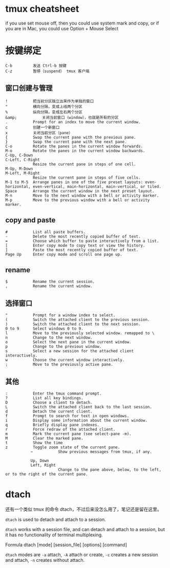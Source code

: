 # tmux cheatsheet

<!--
ID: a10f15b8-d8ad-45e9-81ae-e2a65ebb2b3c
Status: publish
Date: 2018-06-18T00:54:00
Modified: 2019-10-17T13:45:17
wp_id: 755
-->

if you use set mouse off, then you could use system mark and copy, or if you are  in Mac, you could use Option + Mouse Select

# 按键绑定

```
C-b         发送 Ctrl-b 按键
C-z         暂停（suspend） tmux 客户端
```

## 窗口创建与管理

```
!           把当前分区独立出来作为单独的窗口
"           横向分隔，变成上线两个分区
%           纵向分隔，变成左右两个分区
&amp;           关闭当前窗口（window），也就是所有的分区
.           Prompt for an index to move the current window.
c           创建一个新窗口
x           关闭当前分区（pane）
{           Swap the current pane with the previous pane.
}           Swap the current pane with the next pane.
C-o         Rotate the panes in the current window forwards.
M-o         Rotate the panes in the current window backwards.
C-Up, C-Down
C-Left, C-Right
            Resize the current pane in steps of one cell.
M-Up, M-Down
M-Left, M-Right
            Resize the current pane in steps of five cells.
M-1 to M-5  Arrange panes in one of the five preset layouts: even-horizontal, even-vertical, main-horizontal, main-vertical, or tiled.
Space       Arrange the current window in the next preset layout.
M-n         Move to the next window with a bell or activity marker.
M-p         Move to the previous window with a bell or activity marker.
```


## copy and paste

```
#           List all paste buffers.
-           Delete the most recently copied buffer of text.
=           Choose which buffer to paste interactively from a list.
[           Enter copy mode to copy text or view the history.
]           Paste the most recently copied buffer of text.
Page Up     Enter copy mode and scroll one page up.
```

## rename

```
$           Rename the current session.
,           Rename the current window.
```

## 选择窗口

```
"           Prompt for a window index to select.
(           Switch the attached client to the previous session.
)           Switch the attached client to the next session.
0 to 9      Select windows 0 to 9.
l           Move to the previously selected window. remapped to \
n           Change to the next window.
o           Select the next pane in the current window.
p           Change to the previous window.
s           Select a new session for the attached client interactively.
w           Choose the current window interactively.
;           Move to the previously active pane.
```

## 其他

```
:           Enter the tmux command prompt.
?           List all key bindings.
D           Choose a client to detach.
L           Switch the attached client back to the last session.
d           Detach the current client.
f           Prompt to search for text in open windows.
i           Display some information about the current window.
q           Briefly display pane indexes.
r           Force redraw of the attached client.
m           Mark the current pane (see select-pane -m).
M           Clear the marked pane.
t           Show the time
z           Toggle zoom state of the current pane.
           ~           Show previous messages from tmux, if any.

           Up, Down
           Left, Right
                       Change to the pane above, below, to the left, or to the right of the current pane.
```


# dtach

还有一个类似 tmux 的命令 dtach，不过后来没怎么用了，笔记还是留在这里。

`dtach` is used to detach and attach to a session.

`dtach` works with a session file, and can detach and attach to a session, but it has no functionality of terminal multiplexing.

Formula
    dtach [mode] [session_file] [options] [command]

`dtach` modes are `-a` attach, `-A` attach or create, `-c` creates a new session and attach, `-n` creates without attach.
